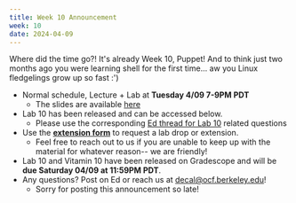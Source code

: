 ```yaml
---
title: Week 10 Announcement
week: 10
date: 2024-04-09
---
```


Where did the time go?! It's already Week 10, Puppet! And to think just two months ago you were learning shell for the first time... aw you Linux fledgelings grow up so fast :')

- Normal schedule, Lecture + Lab at **Tuesday 4/09 7-9PM PDT**
	- The slides are available [here](https://docs.google.com/presentation/d/1cKYJh0hAFjGkcFURlHS8U8xoyakSI-LBrq6-WnyrgZI/edit?usp=sharing)
- Lab 10 has been released and can be accessed below.
	- Please use the corresponding [Ed thread for Lab 10](https://edstem.org/us/courses/54016/discussion/4726200) related questions
- Use the **[extension form](https://forms.gle/GDDa5ixTnYQxG5zU9)** to request a lab drop or extension.
	- Feel free to reach out to us if you are unable to keep up with the material for whatever reason-- we are friendly!
- Lab 10 and Vitamin 10 have been released on Gradescope and will be **due Saturday 04/09 at 11:59PM PDT**.
- Any questions? Post on Ed or reach us at [decal@ocf.berkeley.edu](mailto:decal@ocf.berkeley.edu)!
    - Sorry for posting this announcement so late!
